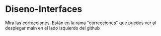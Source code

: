 # Diseno-Interfaces
Mira las correcciones. Están en la rama "correcciones" que puedes ver al desplegar main en el lado izquierdo del github
